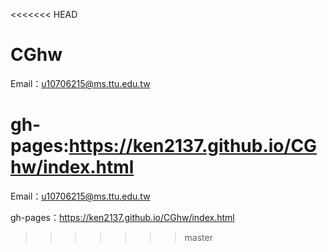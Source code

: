 <<<<<<< HEAD
# CGhw

Email：u10706215@ms.ttu.edu.tw

gh-pages:https://ken2137.github.io/CGhw/index.html
=======
Email：u10706215@ms.ttu.edu.tw

gh-pages：https://ken2137.github.io/CGhw/index.html
>>>>>>> master
